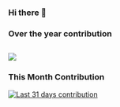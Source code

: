 ### Hi there 👋

### Over the year contribution
[![](https://github-profile-summary-cards.vercel.app/api/cards/profile-details?username=manukj&theme=tokyonight)](https://github.com/vn7n24fzkq/github-profile-summary-cards) 
----
### This Month Contribution
[![Last 31 days contribution](https://github-readme-activity-graph.vercel.app/graph?username=manukj&theme=github-compact)](https://github.com/ashutosh00710/github-readme-activity-graph)

<!--
**manukj/manukj** is a ✨ _special_ ✨ repository because its `README.md` (this file) appears on your GitHub profile.

Here are some ideas to get you started:

- 🔭 I’m currently working on ...
- 🌱 I’m currently learning ...
- 👯 I’m looking to collaborate on ...
- 🤔 I’m looking for help with ...
- 💬 Ask me about ...
- 📫 How to reach me: ...
- 😄 Pronouns: ...
- ⚡ Fun fact: ...
-->
